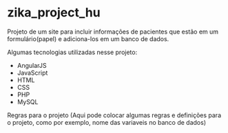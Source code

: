 # zika_project_hu

Projeto de um site para incluir informações de pacientes que estão em um formulário(papel) e adiciona-los em um banco de dados.

Algumas tecnologias utilizadas nesse projeto:
  - AngularJS
  - JavaScript
  - HTML
  - CSS
  - PHP
  - MySQL
  
  Regras para o projeto (Aqui pode colocar algumas regras e definições para o projeto, como por exemplo, 
  nome das variaveis no banco de dados)
